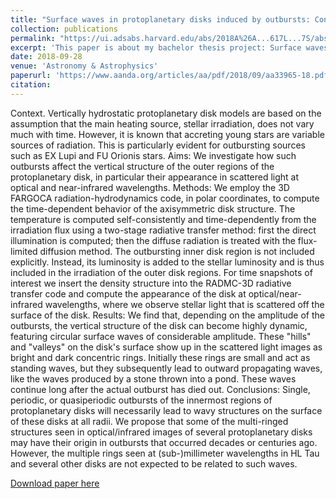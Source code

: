 ```yaml
---
title: "Surface waves in protoplanetary disks induced by outbursts: Concentric rings in scattered light"
collection: publications
permalink: "https://ui.adsabs.harvard.edu/abs/2018A%26A...617L...7S/abstract"
excerpt: 'This paper is about my bachelor thesis project: Surface waves induces by outbursts'
date: 2018-09-28
venue: 'Astronomy & Astrophysics'
paperurl: 'https://www.aanda.org/articles/aa/pdf/2018/09/aa33965-18.pdf'
citation: 
---
```

Context. Vertically hydrostatic protoplanetary disk models are based on the assumption that the main heating source, stellar irradiation, does not vary much with time. However, it is known that accreting young stars are variable sources of radiation. This is particularly evident for outbursting sources such as EX Lupi and FU Orionis stars. 
Aims: We investigate how such outbursts affect the vertical structure of the outer regions of the protoplanetary disk, in particular their appearance in scattered light at optical and near-infrared wavelengths. 
Methods: We employ the 3D FARGOCA radiation-hydrodynamics code, in polar coordinates, to compute the time-dependent behavior of the axisymmetric disk structure. The temperature is computed self-consistently and time-dependently from the irradiation flux using a two-stage radiative transfer method: first the direct illumination is computed; then the diffuse radiation is treated with the flux-limited diffusion method. The outbursting inner disk region is not included explicitly. Instead, its luminosity is added to the stellar luminosity and is thus included in the irradiation of the outer disk regions. For time snapshots of interest we insert the density structure into the RADMC-3D radiative transfer code and compute the appearance of the disk at optical/near-infrared wavelengths, where we observe stellar light that is scattered off the surface of the disk. 
Results: We find that, depending on the amplitude of the outbursts, the vertical structure of the disk can become highly dynamic, featuring circular surface waves of considerable amplitude. These "hills" and "valleys" on the disk's surface show up in the scattered light images as bright and dark concentric rings. Initially these rings are small and act as standing waves, but they subsequently lead to outward propagating waves, like the waves produced by a stone thrown into a pond. These waves continue long after the actual outburst has died out. 
Conclusions: Single, periodic, or quasiperiodic outbursts of the innermost regions of protoplanetary disks will necessarily lead to wavy structures on the surface of these disks at all radii. We propose that some of the multi-ringed structures seen in optical/infrared images of several protoplanetary disks may have their origin in outbursts that occurred decades or centuries ago. However, the multiple rings seen at (sub-)millimeter wavelengths in HL Tau and several other disks are not expected to be related to such waves.

[Download paper here](https://www.aanda.org/articles/aa/pdf/2018/09/aa33965-18.pdf)